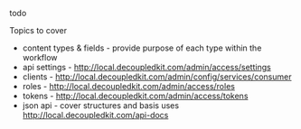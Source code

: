 todo

Topics to cover

* content types & fields - provide purpose of each type within the workflow
* api settings - http://local.decoupledkit.com/admin/access/settings
* clients - http://local.decoupledkit.com/admin/config/services/consumer 
* roles - http://local.decoupledkit.com/admin/access/roles
* tokens - http://local.decoupledkit.com/admin/access/tokens
* json api - cover structures and basis uses http://local.decoupledkit.com/api-docs 



